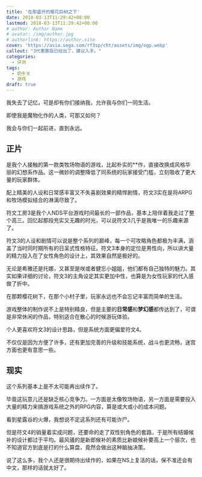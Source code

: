 ```yaml
---
title: '在那盛开的樱花巨树之下'
date: 2018-03-13T11:29:42+08:00
lastmod: 2018-03-13T11:29:42+08:00
# author: Author Name
# avatar: /img/author.jpg
# authorlink: https://author.site
cover: 'https://asia.sega.com/rf3sp/cht/assets/img/ogp.webp'
callout: "3代重置版已经出了，建议入手。"
categories:
  - 评测
tags:
  - 奶牛关
  - 游戏
draft: true
---
```


我失去了记忆，可是却有你们接纳我，允许我与你们一同生活。

即使我是魔物化作的人类，可那又如何？

我会与你们一起前进，直到永远。

<!--more-->

## 正片

是我个人接触的第一款类牧场物语的游戏，比起朴实的**作，直接改换成风格华丽的幻想系作品。这一微妙的调整降低了同系统的玩家接受门槛，立刻吸收了更大量的玩家群体。

配上精美的人设和日常感丰富又不失喜剧效果的精悍剧情，符文3实在是将ARPG和牧场模拟结合的淋漓尽致了。

符文工房3是我个人NDS平台游戏时间最长的一部作品，基本上陪伴着我走过了整个高三。回忆起那段充实又无趣的时光，可以说符文3几乎是我唯一的乐趣来源了。

符文3的人设和剧情可以说是整个系列的巅峰，每一个可攻略角色都极为丰满，涵盖了当时同时期所有的日呆式性格特征。符文3本身的定位是男性向，所以讲大量的精力投入在了女性角色的设计上，其效果自然是极好的。

无论是希雅还是托娜，又甚至是咲或者健忘小姐姐，他们都有自己独特的魅力。其实如果详细的讨论，符文3的主角设定其实更加中性，也算是为女性玩家的代入感做了折中。

在那颗樱花树下，在那个小村子里，玩家永远也不会忘记丰富而简单的生活。

游戏整体的制作说不上是特别精良，但是主要的**日常感**和**梦幻感**都传达到了，可谓是非常休闲的作品，特别适合在散心的时候游玩体验。

个人更喜欢符文3的设计思路，但是系统方面更偏爱符文4。

不仅仅是因为方便了许多，还有更加完善的升级和技能系统，战斗也更流畅，迷宫方面也更有意思一些。

## 现实

这个系列基本上是不太可能再出续作了。

毕竟这玩意儿还是缺乏核心竞争力。一方面是太像牧场物语，另一方面是需要投入大量的精力来搞游戏系统之外的RPG内容，算是或大或小的成本问题。

看到星露谷的火爆，我想说不定这系列还有可能诈尸。

但是符文4的销量着实成问题，还要命的走了双性别角色的套路，于是所有结婚候补的设计都过于平均。最风骚的是新郎候补的素质比新娘候补要高上一个层次，也不知道官方到底是打的什么算盘，竟然会做出这种脑抽决策。

说了这么多，我个人还是很期待出续作的，如果在NS上复活的话，保不准还会有中文，那样的话就太好了。